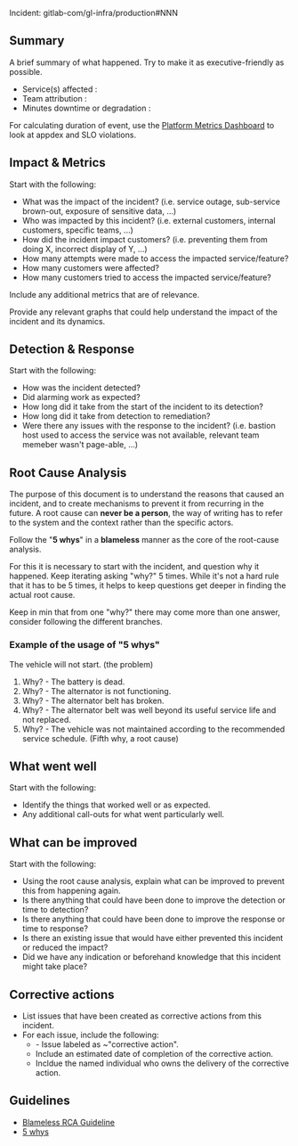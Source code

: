<!--
**Please note:** if the incident relates to sensitive data, or is security related consider
labeling this issue with ~security and mark it confidential.
*** 
-->

Incident: gitlab-com/gl-infra/production#NNN

## Summary

A brief summary of what happened. Try to make it as executive-friendly as possible.

- Service(s) affected :
- Team attribution : 
- Minutes downtime or degradation : 

For calculating duration of event, use the [Platform Metrics Dashboard](https://dashboards.gitlab.net/d/ZUei7TkWz/platform-metrics?orgId=1) to look at appdex and SLO violations.

## Impact & Metrics

Start with the following:

- What was the impact of the incident? (i.e. service outage, sub-service brown-out, exposure of sensitive data, ...)
- Who was impacted by this incident? (i.e. external customers, internal customers, specific teams, ...)
- How did the incident impact customers? (i.e. preventing them from doing X, incorrect display of Y, ...)
- How many attempts were made to access the impacted service/feature?
- How many customers were affected?
- How many customers tried to access the impacted service/feature?

Include any additional metrics that are of relevance.

Provide any relevant graphs that could help understand the impact of the incident and its dynamics.

## Detection & Response

Start with the following:

- How was the incident detected?
- Did alarming work as expected?
- How long did it take from the start of the incident to its detection?
- How long did it take from detection to remediation?
- Were there any issues with the response to the incident? (i.e. bastion host used to access the service was not available, relevant team memeber wasn't page-able, ...)

## Root Cause Analysis

The purpose of this document is to understand the reasons that caused an incident, and to create mechanisms to prevent it from recurring in the future. A root cause can **never be a person**, the way of writing has to refer to the system and the context rather than the specific actors.

Follow the "**5 whys**" in a **blameless** manner as the core of the root-cause analysis.

For this it is necessary to start with the incident, and question why it happened. Keep iterating asking "why?" 5 times. While it's not a hard rule that it has to be 5 times, it helps to keep questions get deeper in finding the actual root cause. 

Keep in min that from one "why?" there may come more than one answer, consider following the different branches.

### Example of the usage of "5 whys"
The vehicle will not start. (the problem)

1. Why? - The battery is dead. 
2. Why? - The alternator is not functioning.
3. Why? - The alternator belt has broken.
4. Why? - The alternator belt was well beyond its useful service life and not replaced. 
5. Why? - The vehicle was not maintained according to the recommended service schedule. (Fifth why, a root cause)

## What went well

Start with the following:

- Identify the things that worked well or as expected.
- Any additional call-outs for what went particularly well.

## What can be improved

Start with the following:

- Using the root cause analysis, explain what can be improved to prevent this from happening again.
- Is there anything that could have been done to improve the detection or time to detection?
- Is there anything that could have been done to improve the response or time to response?
- Is there an existing issue that would have either prevented this incident or reduced the impact?
- Did we have any indication or beforehand knowledge that this incident might take place?

## Corrective actions

- List issues that have been created as corrective actions from this incident.
- For each issue, include the following:
    - <Bare Issue link> - Issue labeled as ~"corrective action".
    - Include an estimated date of completion of the corrective action.
    - Incldue the named individual who owns the delivery of the corrective action.

## Guidelines

* [Blameless RCA Guideline](https://about.gitlab.com/handbook/infrastructure/#rca)
* [5 whys](https://en.wikipedia.org/wiki/5_Whys)
